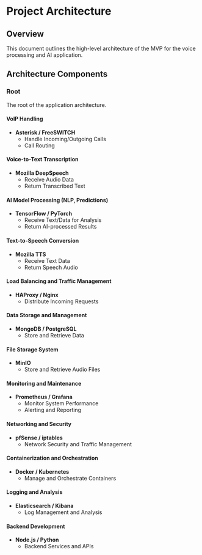 # Project Architecture

## Overview
This document outlines the high-level architecture of the MVP for the voice processing and AI application.

## Architecture Components

### Root
The root of the application architecture.

#### VoIP Handling
- **Asterisk / FreeSWITCH**
  - Handle Incoming/Outgoing Calls
  - Call Routing

#### Voice-to-Text Transcription
- **Mozilla DeepSpeech**
  - Receive Audio Data
  - Return Transcribed Text

#### AI Model Processing (NLP, Predictions)
- **TensorFlow / PyTorch**
  - Receive Text/Data for Analysis
  - Return AI-processed Results

#### Text-to-Speech Conversion
- **Mozilla TTS**
  - Receive Text Data
  - Return Speech Audio

#### Load Balancing and Traffic Management
- **HAProxy / Nginx**
  - Distribute Incoming Requests

#### Data Storage and Management
- **MongoDB / PostgreSQL**
  - Store and Retrieve Data

#### File Storage System
- **MinIO**
  - Store and Retrieve Audio Files

#### Monitoring and Maintenance
- **Prometheus / Grafana**
  - Monitor System Performance
  - Alerting and Reporting

#### Networking and Security
- **pfSense / iptables**
  - Network Security and Traffic Management

#### Containerization and Orchestration
- **Docker / Kubernetes**
  - Manage and Orchestrate Containers

#### Logging and Analysis
- **Elasticsearch / Kibana**
  - Log Management and Analysis

#### Backend Development
- **Node.js / Python**
  - Backend Services and APIs
